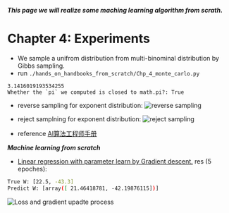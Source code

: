 ***This page we will realize some maching learning algorithm from scrath.***

# Chapter 4: Experiments
- We sample a unifrom distribution from multi-binominal distribution by Gibbs sampling.
- run `./hands_on_handbooks_from_scratch/Chp_4_monte_carlo.py`
```
3.1416019193534255
Whether the `pi` we computed is closed to math.pi?: True
```
- reverse sampling for exponent distribution:
![reverse sampling](https://github.com/fooSynaptic/Py_utils/blob/master/ML/srcs/images/chapter4_exp_distribution_by_inverse_sampling.png)
- reject samplning for exponent distribution:
![reject sampling](https://github.com/fooSynaptic/Py_utils/blob/master/ML/srcs/images/chapter4_exp_distribution_reject_sampling.png)


- reference [AI算法工程师手册](http://www.huaxiaozhuan.com/)


***Machine learning from scratch***
- [Linear regression with parameter learn by Gradient descent.]()
res (5 epoches):
```bash
True W: [22.5, -43.3]
Predict W: [array([ 21.46418781, -42.19876115])]
```
![Loss and gradient upadte process](https://github.com/fooSynaptic/Py_utils/blob/master/images/linearRegression_GradientDescent.png)

